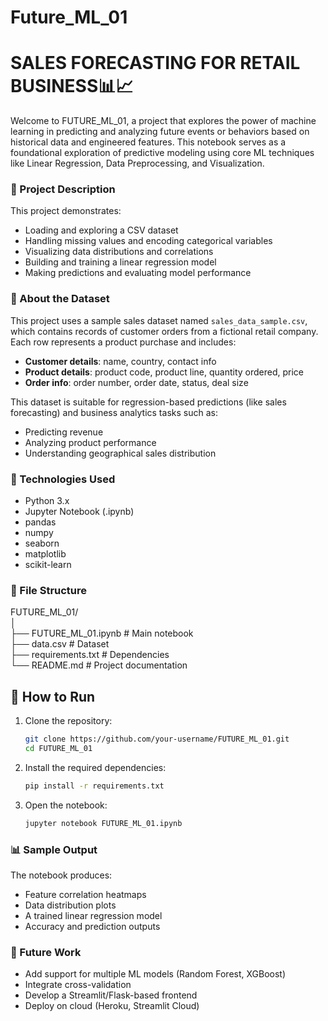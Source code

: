 # Future_ML_01
# SALES FORECASTING FOR RETAIL BUSINESS📊📈

Welcome to FUTURE_ML_01, a project that explores the power of machine learning in predicting and analyzing future events or behaviors based on historical data and engineered features. This notebook serves as a foundational exploration of predictive modeling using core ML techniques like Linear Regression, Data Preprocessing, and Visualization.<br>

### 📌 Project Description
This project demonstrates:
* Loading and exploring a CSV dataset
* Handling missing values and encoding categorical variables
* Visualizing data distributions and correlations
* Building and training a linear regression model
* Making predictions and evaluating model performance


### 🧾 About the Dataset

This project uses a sample sales dataset named `sales_data_sample.csv`, which contains records of customer orders from a fictional retail company. Each row represents a product purchase and includes:

- **Customer details**: name, country, contact info  
- **Product details**: product code, product line, quantity ordered, price  
- **Order info**: order number, order date, status, deal size  

This dataset is suitable for regression-based predictions (like sales forecasting) and business analytics tasks such as:
- Predicting revenue
- Analyzing product performance
- Understanding geographical sales distribution
  
### 🔧 Technologies Used
* Python 3.x
* Jupyter Notebook (.ipynb)
* pandas
* numpy
* seaborn
* matplotlib
* scikit-learn

### 📁 File Structure

FUTURE_ML_01/<br>
│<br>
├── FUTURE_ML_01.ipynb # Main notebook <br>
├── data.csv # Dataset <br>
├── requirements.txt # Dependencies <br>
└── README.md # Project documentation<br>

## 🚀 How to Run
1. Clone the repository:
   ```bash
   git clone https://github.com/your-username/FUTURE_ML_01.git
   cd FUTURE_ML_01
2. Install the required dependencies:
   ```bash
   pip install -r requirements.txt
3. Open the notebook:
    ```bash
    jupyter notebook FUTURE_ML_01.ipynb
   
### 📊 Sample Output
The notebook produces:
- Feature correlation heatmaps
- Data distribution plots
- A trained linear regression model
- Accuracy and prediction outputs

### 🧠 Future Work
- Add support for multiple ML models (Random Forest, XGBoost)
- Integrate cross-validation
- Develop a Streamlit/Flask-based frontend
- Deploy on cloud (Heroku, Streamlit Cloud)


